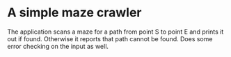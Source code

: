 # A simple maze crawler
The application scans a maze for a path from point S to point E and prints it out if found. Otherwise it reports that path cannot be found. Does some error checking on the input as well.
